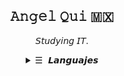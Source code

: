 <h2 align="center">𝙰𝚗𝚐𝚎𝚕 𝚀𝚞𝚒 🇲🇽</h2>

<p align="center">𝘚𝘵𝘶𝘥𝘺𝘪𝘯𝘨 𝘐𝘛.</p> 

<details align="center">
  <summary> <samp>&#9776; 𝙇𝙖𝙣𝙜𝙪𝙖𝙟𝙚𝙨</samp></summary>
    <p align="center">
      <br>
      <!--<a href="https://youtu.be/dQw4w9WgXcQ" target="_blank"><img alt="Code" src="https://img.shields.io/badge/-code-000000?style=flat-square&logo=Plex&logoColor=white"></a> -->
      <a href="https://youtu.be/dQw4w9WgXcQ" target="_blank"><img alt="C" src="https://img.shields.io/badge/C-00599C?style=for-the-badge&logo=c&logoColor=white"></a>
      <a href="https://youtu.be/dQw4w9WgXcQ" target="_blank"><img alt="C++" src="https://img.shields.io/badge/C%2B%2B-00599C?style=for-the-badge&logo=c%2B%2B&logoColor=white"></a>
      <!-- <a href="https://youtu.be/dQw4w9WgXcQ" target="_blank"><img alt="C#" src="https://img.shields.io/badge/C%23-239120?style=for-the-badge&logo=c-sharp&logoColor=white"></a> -->
      <a href="https://youtu.be/dQw4w9WgXcQ" target="_blank"><img alt="JavaScript" src="https://img.shields.io/badge/JavaScript-323330?style=for-the-badge&logo=javascript&logoColor=F7DF1E"></a>
      <a href="https://youtu.be/dQw4w9WgXcQ" target="_blank"><img alt="Python" src="https://img.shields.io/badge/Python-14354C?style=for-the-badge&logo=python&logoColor=white"></a>
      <a href="https://youtu.be/dQw4w9WgXcQ" target="_blank"><img alt="HTML" src="https://img.shields.io/badge/HTML5-E34F26?style=for-the-badge&logo=html5&logoColor=white"></a>
      <a href="https://youtu.be/dQw4w9WgXcQ" target="_blank"><img alt="CSS" src="https://img.shields.io/badge/CSS3-1572B6?style=for-the-badge&logo=css3&logoColor=white"></a>
      <!-- <a href="https://youtu.be/dQw4w9WgXcQ" target="_blank"><img alt=".NET" src="https://img.shields.io/badge/.NET-5C2D91?style=for-the-badge&logo=.net&logoColor=white"></a> -->
    </p>
    <img src="https://github.com/migurd/migurd/blob/master/dot_rokisi.gif" width="150">
  </samp>
</details>

<!-- Badges taken from: https://dev.to/envoy_/150-badges-for-github-pnk -->
<!-- Inspired in: https://github.com/kevinjycui/kevinjycui :^) -->
